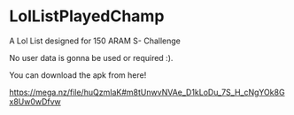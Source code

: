 # LolListPlayedChamp
A Lol List designed for 150 ARAM S- Challenge

No user data is gonna be used or required :).

You can download the apk from here!

https://mega.nz/file/huQzmIaK#m8tUnwvNVAe_D1kLoDu_7S_H_cNgYOk8Gx8Uw0wDfvw
